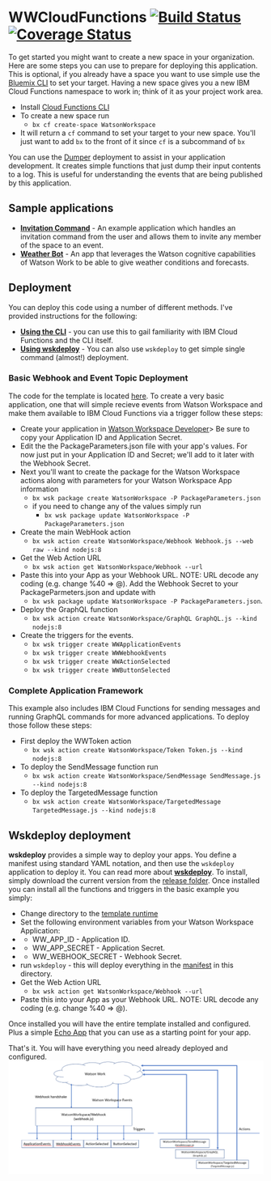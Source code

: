 # WWCloudFunctions [![Build Status](https://travis-ci.org/ScottChapman/WWCloudFunctions.svg?branch=master)](https://travis-ci.org/ScottChapman/WWCloudFunctions) [![Coverage Status](https://coveralls.io/repos/github/ScottChapman/WWCloudFunctions/badge.svg)](https://coveralls.io/github/ScottChapman/WWCloudFunctions)

To get started you might want to create a new space in your organization. Here are some steps you can use to prepare for deploying this application. This is optional, if you already have a space you want to use simple use the [Bluemix CLI](https://console.bluemix.net/docs/cli/reference/bluemix_cli/get_started.html#getting-started) to set your target. Having a new space gives you a new IBM Cloud Functions namespace to work in; think of it as your project work area.
- Install [Cloud Functions CLI](https://console.bluemix.net/openwhisk/learn/cli)
- To create a new space run
  - `bx cf create-space WatsonWorkspace`
- It will return a `cf` command to set your target to your new space. You'll just want to add `bx` to the front of it since `cf` is a subcommand of `bx`

You can use the [Dumper](samples/Dumper) deployment to assist in your application development. It creates simple functions that just dump their input contents to a log. This is useful for understanding the events that are being published by this application.

## Sample applications
- [**Invitation Command**](samples/InviteCommand) - An example application which handles an invitation command from the user and allows them to invite any member of the space to an event.
- [**Weather Bot**](samples/Weather) - An app that leverages the Watson cognitive capabilities of Watson Work to be able to give weather conditions and forecasts.

## Deployment
You can deploy this code using a number of different methods. I've provided instructions for the following:
- [**Using the CLI**](#basic-webhook-and-event-topic-deployment) - you can use this to gail familiarity with IBM Cloud Functions and the CLI itself.
- [**Using wskdeploy**](#wskdeploy-deployment) - You can also use `wskdeploy` to get simple single command (almost!) deployment.

### Basic Webhook and Event Topic Deployment
The code for the template is located [here](runtimes/nodejs). To create a very basic application, one that will simple recieve events from Watson Workspace and make them available to IBM Cloud Functions via a trigger follow these steps:
- Create your application in [Watson Workspace Developer](https://developer.watsonwork.ibm.com/apps)> Be sure to copy your Application ID and Application Secret.
- Edit the the PackageParameters.json file with your app's values. For now just put in your Application ID and Secret; we'll add to it later with the Webhook Secret.
- Next you'll want to create the package for the Watson Workspace actions along with parameters for your Watson Workspace App information
  - `bx wsk package create WatsonWorkspace -P PackageParameters.json`
  - if you need to change any of the values simply run
    - `bx wsk package update WatsonWorkspace -P PackageParameters.json`
- Create the main WebHook action
  - `bx wsk action create WatsonWorkspace/Webhook Webhook.js --web raw --kind nodejs:8`
- Get the Web Action URL
  - `bx wsk action get WatsonWorkspace/Webhook --url`
- Paste this into your App as your Webhook URL. NOTE: URL decode any coding (e.g. change %40 => @). Add the Webhook Secret to your PackageParmeters.json and update with
  - `bx wsk package update WatsonWorkspace -P PackageParameters.json`.
- Deploy the GraphQL function
  - `bx wsk action create WatsonWorkspace/GraphQL GraphQL.js --kind nodejs:8`
- Create the triggers for the events.
  - `bx wsk trigger create WWApplicationEvents`
  - `bx wsk trigger create WWWebhookEvents`
  - `bx wsk trigger create WWActionSelected`
  - `bx wsk trigger create WWButtonSelected`

### Complete Application Framework
This example also includes IBM Cloud Functions for sending messages and running GraphQL commands for more advanced applications. To deploy those follow these steps:
- First deploy the WWToken action
  - `bx wsk action create WatsonWorkspace/Token Token.js --kind nodejs:8`
- To deploy the SendMessage function run
  - `bx wsk action create WatsonWorkspace/SendMessage SendMessage.js --kind nodejs:8`
- To deploy the TargetedMessage function
  - `bx wsk action create WatsonWorkspace/TargetedMessage TargetedMessage.js --kind nodejs:8`

## Wskdeploy deployment
**wskdeploy** provides a simple way to deploy your apps. You define a manifest using standard YAML notation, and then use the `wskdeploy` application to deploy it. You can read more about [**wskdeploy**](https://github.com/apache/incubator-openwhisk-wskdeploy). To install, simply download the current version from the [release folder](https://github.com/apache/incubator-openwhisk-wskdeploy/releases).
Once installed you can install all the functions and triggers in the basic example you simply:
- Change directory to the [template runtime](runtimes/nodejs)
- Set the following environment variables from your Watson Workspace Application:
- - WW_APP_ID - Application ID.
- - WW_APP_SECRET - Application Secret.
- - WW_WEBHOOK_SECRET - Webhook Secret.
- run `wskdeploy` - this will deploy everything in the [manifest](runtimes/nodejs/Manifest.yml) in this directory.
- Get the Web Action URL
  - `bx wsk action get WatsonWorkspace/Webhook --url`
- Paste this into your App as your Webhook URL. NOTE: URL decode any coding (e.g. change %40 => @).

Once installed you will have the entire template installed and configured. Plus a simple [Echo App](runtimes/nodejs/Echo.js) that you can use as a starting point for your app.

That's it. You will have everything you need already deployed and configured.
![Framework](Images/Framework.png)
